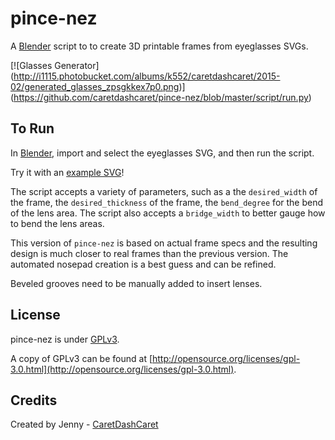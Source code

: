 pince-nez
============

A [Blender](http://www.blender.org/) script to to create 3D printable frames from eyeglasses SVGs.

[![Glasses Generator]
(http://i1115.photobucket.com/albums/k552/caretdashcaret/2015-02/generated_glasses_zpsgkkex7p0.png)]
(https://github.com/caretdashcaret/pince-nez/blob/master/script/run.py)

To Run
-------------

In [Blender](http://www.blender.org/), import and select the eyeglasses SVG, and then run the script.

Try it with an [example SVG](http://sethtaylor.com/b2/2013/09/02/free-vector-glasses-icon/)!

The script accepts a variety of parameters, such as a the `desired_width` of the frame,
the `desired_thickness` of the frame, the `bend_degree` for the bend of the lens area.
The script also accepts a `bridge_width` to better gauge how to bend the lens areas.

This version of `pince-nez` is based on actual frame specs
and the resulting design is much closer to real frames than the previous version.
The automated nosepad creation is a best guess and can be refined.

Beveled grooves need to be manually added to insert lenses.

License
-------------

pince-nez is under [GPLv3](http://opensource.org/licenses/gpl-3.0.html).

A copy of GPLv3 can be found at [http://opensource.org/licenses/gpl-3.0.html](http://opensource.org/licenses/gpl-3.0.html).

Credits
-------------

Created by Jenny - [CaretDashCaret](http://caretdashcaret.wordpress.com/)
